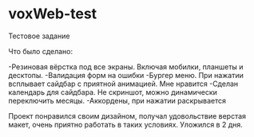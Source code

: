 # voxWeb-test
Тестовое задание 

Что было сделано:

-Резиновая вёрстка под все экраны. Включая мобилки, планшеты и десктопы. 
-Валидация форм на ошибки
-Бургер меню. При нажатии всплывает сайдбар с приятной анимацией. Мне нравится
-Сделан календарь для сайдбара. Не скриншот, можно динамически переключить месяцы.
-Аккордены, при нажатии раскрывается

Проект понравился своим дизайном, получал удовольствие верстая макет, очень приятно работать в таких условиях. 
Уложился в 2 дня. 
